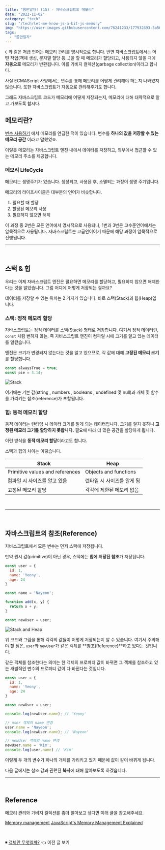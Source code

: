 ```yaml
---
title: "쫌만알자! (15) - 자바스크립트의 메모리"
date: "2022-11-02"
category: "tech"
slug: "/tech/let-me-know-js-a-bit-js-memory"
img: "https://user-images.githubusercontent.com/76241233/177932893-5a504b26-12e4-4ade-b1ce-1951d072ba82.jpg"
tags:
  - "쫌만알자"
---
```


`C` 와 같은 저급 언어는 메모리 관리를 명시적으로 합니다. 반면 자바스크립트에서는 어떤 작업(객체 생성, 문자열 할당 등...)을 할 때 메모리가 할당되고, 사용되지 않을 때에 **자동으로** 메모리가 반환됩니다. 이를 가비지 컬렉션(garbage collection)이라고 합니다. 

사실 ECMAScript 사양에서는 변수를 통해 메모리를 어떻게 관리해야 하는지 나와있지 않습니다. 또한 자바스크립트가 자동으로 관리해주기도 합니다.

그래도 자바스크립트 코드가 메모리에 어떻게 저장되는지, 메모리에 대해 대략적으로 알고 가보도록 합시다.

## 메모리란?

[변수 사용하기](/tech/let-me-know-js-a-bit-js-variable) 에서 메모리를 언급한 적이 있습니다. 변수를 **하나의 값을 저장할 수 있는 메모리 공간** 이라고 말했었죠.

이렇듯 메모리는 자바스크립트 엔진 내에서 데이터를 저장하고, 외부에서 접근할 수 있는 메모리 주소를 제공합니다.

### 메모리 LifeCycle

메모리는 생명주기가 있습니다. 생성되고, 사용된 후, 소멸되는 과정이 생명 주기입니다.

메모리의 라이프사이클은 대부분의 언어가 비슷합니다. 

1. 필요할 때 할당
2. 할당된 메모리 사용
3. 필요하지 않으면 해제

이 과정 중 2번은 모든 언어에서 명시적으로 사용되나, 1번과 3번은 고수준언어에서는 암묵적으로 사용됩니다. 자바스크립트는 고급언어이기 때문에 해당 과정이 암묵적으로 진행됩니다.

---

<br/>

## 스택 & 힙

우리는 이제 자바스크립트 엔진은 필요하면 메모리를 할당하고, 필요하지 않으면 해제한다는 것을 알았습니다. 그럼 어디에 어떻게 저장되는 걸까요? 

데이터를 저장할 수 있는 위치는 2 가지가 있습니다. 바로 스택(Stack)과 힙(Heap)입니다.
<br/>

### 스택: 정적 메모리 할당

자바스크립트는 정적 데이터를 스택(Stack) 형태로 저장합니다. 여기서 정적 데이터란, `const` 처럼 변하지 않는, 즉 자바스크립트 엔진이 컴파일 시에 크기를 알고 있는 데이터를 일컫습니다. 

엔진은 크기가 변경되지 않는다는 것을 알고 있으므로, 각 값에 대해 **고정된 메모리 크기**를 할당합니다.


```javascript
const alwaysTrue = true;
const pie = 3.14; 
```

![Stack](https://user-images.githubusercontent.com/76241233/197654595-a76c5621-90c9-4efb-98c9-949942ccdc70.png)


여기에는 기본 값(string , numbers , booleans , undefined 및 null)과 개체 및 함수를 가리키는 참조(reference)가 포함됩니다.


### 힙: 동적 메모리 할당

동적 데이터는 런타임 시 데이터 크기를 알게 되는 데이터입니다. 크기를 알지 못하니 **고정된 메모리 크기를 할당하지 못합니다.** 필요에 따라 더 많은 공간을 할당하게 됩니다.

이런 방식을 **동적 메모리 할당**이라고도 합니다.


스택과 힙의 차이는 이렇습니다.

|  Stack | Heap |
| ------ | ---- |
| Primitive values and references | Objects and functions |
| 컴파일 시 사이즈를 알고 있음 | 런타임 시 사이즈를 알게 됨 |
| 고정된 메모리 할당 | 각각에 제한된 메모리 없음 |


<!-- https://media.geeksforgeeks.org/wp-content/uploads/20220614193345/UntitledDiagramdrawio15.png 참고 -->

<br/>

---

<br/>

## 자바스크립트의 참조(Reference)

자바스크립트에서 모든 변수는 먼저 스택에 저장됩니다. 

만약 원시 값(primitive)이 아닌 경우, 스택에는 **힙에 저장된 참조**가 저장됩니다.

```javascript
const user = {
  id: 1,
  name: 'Yeony',
  age: 24
}

const name = 'Nayeon';

function add(x, y) {
  return x + y;
}

const newUser = user;
```

![Stack and Heap](https://user-images.githubusercontent.com/76241233/197653935-75012c0a-8ab6-4b0b-8a7a-9c432a017113.png)

위 코드와 그림을 통해 각각의 값들이 어떻게 저장되는지 알 수 있습니다. 여기서 주의해야 할 점은, `user`와 `newUser`가 같은 객체를 **참조(Reference)**하고 있다는 것입니다.

같은 객체를 참조한다는 의미는 한 객체의 프로퍼티 값이 바뀌면 그 객체를 참조하고 있는 개별적인 변수의 프로퍼티 값이 다 바뀐다는 것입니다.

```javascript
const user = {
  id: 1,
  name: 'Yeony',
  age: 24
}

const newUser = user;

console.log(newUser.name); // 'Yeony'

// user 객체의 name 변경
user.name = 'Nayeon';
console.log(newUser.name); // 'Nayeon'

// newUser 객체의 name 변경
newUser.name = 'Kim';
console.log(user.name) // 'Kim'
```

이렇게 두 개의 변수가 하나의 개체를 가리키고 있기 때문에 값이 같이 바뀌게 됩니다.

다음 글에서는 참조 값과 관련된 **복사**에 대해 알아보도록 하겠습니다.

---
<br/>

## Reference

메모리 관리와 가비지 컬렉션를 좀더 알아보고 싶다면 아래 글을 참고해주세요.

[Memory management](https://developer.mozilla.org/en-US/docs/Web/JavaScript/Memory_Management)
[JavaScript's Memory Management Explained](https://felixgerschau.com/javascript-memory-management/)

<br/>


◾ [객체란 무엇일까?](/tech/let-me-know-js-a-bit-js-object) 👈 이전 글 보기
